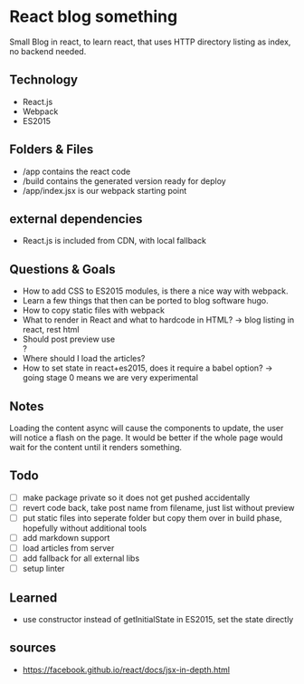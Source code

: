 # React blog something

Small Blog in react, to learn react, that uses HTTP directory listing as index, no backend needed.


## Technology
* React.js
* Webpack
* ES2015


## Folders & Files
* /app contains the react code
* /build contains the generated version ready for deploy
* /app/index.jsx is our webpack starting point

## external dependencies
* React.js is included from CDN, with local fallback

## Questions & Goals
* How to add CSS to ES2015 modules, is there a nice way with webpack.
* Learn a few things that then can be ported to blog software hugo.
* How to copy static files with webpack
* What to render in React and what to hardcode in HTML? -> blog listing in react, rest html
* Should post preview use <article>?
* Where should I load the articles?
* How to set state in react+es2015, does it require a babel option? -> going stage 0 means we are very experimental

## Notes
Loading the content async will cause the components to update, the user will notice a flash on the page. It would be better if the whole page would wait for the content until it renders something.

## Todo
- [ ] make package private so it does not get pushed accidentally
- [ ] revert code back, take post name from filename, just list without preview
- [ ] put static files into seperate folder but copy them over in build phase, hopefully without additional tools
- [ ] add markdown support
- [ ] load articles from server
- [ ] add fallback for all external libs
- [ ] setup linter

## Learned
* use constructor instead of getInitialState in ES2015, set the state directly

## sources
* https://facebook.github.io/react/docs/jsx-in-depth.html
